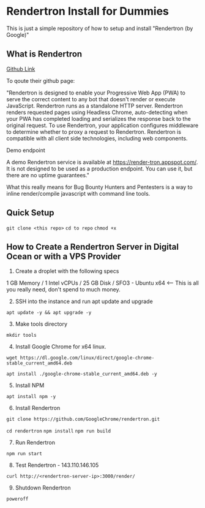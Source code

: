 # Rendertron Install for Dummies

This is just a simple repository of how to setup and install "Rendertron (by Google)"

## What is Rendertron

[Github Link](https://github.com/GoogleChrome/rendertron)

To qoute their github page:

"Rendertron is designed to enable your Progressive Web App (PWA) to serve the correct content to any bot that doesn't render or execute JavaScript. Rendertron runs as a standalone HTTP server. Rendertron renders requested pages using Headless Chrome, auto-detecting when your PWA has completed loading and serializes the response back to the original request. To use Rendertron, your application configures middleware to determine whether to proxy a request to Rendertron. Rendertron is compatible with all client side technologies, including web components.

  Demo endpoint

  A demo Rendertron service is available at https://render-tron.appspot.com/. It is not designed to be used as a production endpoint. You can use it, but there are no uptime guarantees."
  
What this really means for Bug Bounty Hunters and Pentesters is a way to inline render/compile javascript with command line tools.

## Quick Setup

`git clone <this repo>`
`cd to repo`
`chmod +x `


## How to Create a Rendertron Server in Digital Ocean or with a VPS Provider

1. Create a droplet with the following specs

1 GB Memory / 1 Intel vCPUs / 25 GB Disk / SFO3 - Ubuntu x64        <-- This is all you really need, don't spend to much money.

2. SSH into the instance and run apt update and upgrade

`apt update -y && apt upgrade -y`

3. Make tools directory

`mkdir tools`

4. Install Google Chrome for x64 linux.

`wget https://dl.google.com/linux/direct/google-chrome-stable_current_amd64.deb`

`apt install ./google-chrome-stable_current_amd64.deb -y`

5. Install NPM

`apt install npm -y`

6. Install Rendertron

`git clone https://github.com/GoogleChrome/rendertron.git`

`cd rendertron`
`npm install`
`npm run build`

7. Run Rendertron

`npm run start`

8. Test Rendertron - 143.110.146.105


`curl http://<rendertron-server-ip>:3000/render/`


9. Shutdown Rendertron

`poweroff`
